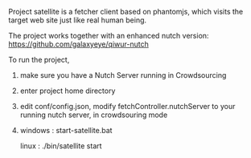 Project satellite is a fetcher client based on phantomjs, which visits
the target web site just like real human being.


The project works together with an enhanced nutch version:
https://github.com/galaxyeye/qiwur-nutch


To run the project, 

1. make sure you have a Nutch Server running in Crowdsourcing

2. enter project home directory

3. edit conf/config.json, modify fetchController.nutchServer to your running 
nutch server, in crowdsouring mode

4. windows : start-satellite.bat

   linux : ./bin/satellite start

